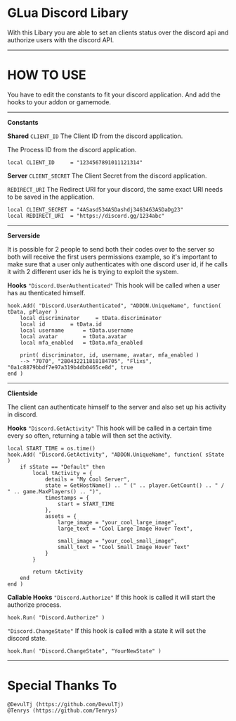 
# GLua Discord Libary

With this Libary you are able to set an clients status over the discord api and authorize users with the discord API.

***

# HOW TO USE

You have to edit the constants to fit your discord application. And add the hooks to your addon or gamemode.

***

**Constants**

**Shared**
`CLIENT_ID`
The Client ID from the discord application.

The Process ID from the discord application.

    local CLIENT_ID 	= "1234567891011121314"

**Server**
`CLIENT_SECRET`
The Client Secret from the discord application.

`REDIRECT_URI`
The Redirect URI for your discord, the same exact URI needs to be saved in the application.

    local CLIENT_SECRET = "4ASasd534ASDashdj3463463ASDaDg23"
    local REDIRECT_URI  = "https://discord.gg/1234abc"

***

**Serverside**

It is possible for 2 people to send both their codes over to the server so both will receive the first users permissions example, so it's important to make sure that a user only authenticates with one discord user id, if he calls it with 2 different user ids he is trying to exploit the system.

**Hooks**
`"Discord.UserAuthenticated"`
This hook will be called when a user has au
thenticated himself.

    hook.Add( "Discord.UserAuthenticated", "ADDON.UniqueName", function( tData, pPlayer )
		local discriminator 	= tData.discriminator
		local id 		= tData.id
		local username 		= tData.username
		local avatar 		= tData.avatar
		local mfa_enabled 	= tData.mfa_enabled

		print( discriminator, id, username, avatar, mfa_enabled )
		--> "7070", "280432211818184705", "Flixs", "0a1c8879bbdf7e97a319b4db0465ce8d", true
    end )

***

**Clientside**

The client can authenticate himself to the server and also set up his activity in discord.

**Hooks**
`"Discord.GetActivity"`
This hook will be called in a certain time every so often, returning a table will then set the activity.

	local START_TIME = os.time()
    hook.Add( "Discord.GetActivity", "ADDON.UniqueName", function( sState )
        if sState == "Default" then
			local tActivity = {
				details = "My Cool Server",
				state = GetHostName() .. " (" .. player.GetCount() .. " / " .. game.MaxPlayers() .. ")",
				timestamps = {
					start = START_TIME
				},
				assets = {
					large_image = "your_cool_large_image",
					large_text = "Cool Large Image Hover Text",

					small_image = "your_cool_small_image",
					small_text = "Cool Small Image Hover Text"
				}
			}

			return tActivity
        end
    end )

**Callable Hooks**
`"Discord.Authorize"`
If this hook is called it will start the authorize process.

    hook.Run( "Discord.Authorize" )

`"Discord.ChangeState"`
If this hook is called with a state it will set the discord state.

    hook.Run( "Discord.ChangeState", "YourNewState" )

***

# Special Thanks To
    @DevulTj (https://github.com/DevulTj)
    @Tenrys (https://github.com/Tenrys)
